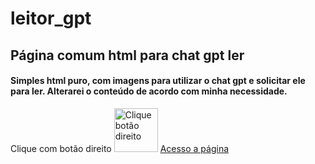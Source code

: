 # leitor_gpt
## Página comum html para chat gpt ler

#### Simples html puro, com imagens para utilizar o chat gpt e solicitar ele para ler. Alterarei o conteúdo de acordo com minha necessidade.

Clique com botão direito
<img src="[drawing.jpg](https://www.bing.com/images/search?view=detailV2&ccid=CjUXn4xF&id=5E4182F586E95CFD11E1566389DFFE36296ED761&thid=OIP.CjUXn4xF15U64SoWswwyaAAAAA&mediaurl=https%3a%2f%2fres.cloudinary.com%2fcampbellsci%2fimage%2fupload%2fw_300%2ch_300%2cc_limit%2cf_auto%2f8463.png&cdnurl=https%3a%2f%2fth.bing.com%2fth%2fid%2fR.0a35179f8c45d7953ae12a16b30c3268%3frik%3dYdduKTb%252b34ljVg%26pid%3dImgRaw%26r%3d0&exph=300&expw=193&q=right+click&simid=608033577239343023&FORM=IRPRST&ck=19B5769E206D1BB60CD35358C1EDDF4B&selectedIndex=8&ajaxhist=0&ajaxserp=0)" alt="Clique botão direito" width="70"/>
[Acesso a página](https://itslevictor.github.io/leitor_gpt/)
